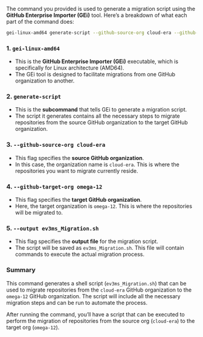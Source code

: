 The command you provided is used to generate a migration script using the **GitHub Enterprise Importer (GEi)** tool. Here’s a breakdown of what each part of the command does:

```bash
gei-linux-amd64 generate-script --github-source-org cloud-era --github-target-org omega-12 --output ev3ms_Migration.sh
```

### 1. `gei-linux-amd64`

- This is the **GitHub Enterprise Importer (GEi)** executable, which is specifically for Linux architecture (AMD64).
- The GEi tool is designed to facilitate migrations from one GitHub organization to another.

### 2. `generate-script`

- This is the **subcommand** that tells GEi to generate a migration script.
- The script it generates contains all the necessary steps to migrate repositories from the source GitHub organization to the target GitHub organization.

### 3. `--github-source-org cloud-era`

- This flag specifies the **source GitHub organization**.
- In this case, the organization name is `cloud-era`. This is where the repositories you want to migrate currently reside.

### 4. `--github-target-org omega-12`

- This flag specifies the **target GitHub organization**.
- Here, the target organization is `omega-12`. This is where the repositories will be migrated to.

### 5. `--output ev3ms_Migration.sh`

- This flag specifies the **output file** for the migration script.
- The script will be saved as `ev3ms_Migration.sh`. This file will contain commands to execute the actual migration process.

### Summary

This command generates a shell script (`ev3ms_Migration.sh`) that can be used to migrate repositories from the `cloud-era` GitHub organization to the `omega-12` GitHub organization. The script will include all the necessary migration steps and can be run to automate the process.

After running the command, you’ll have a script that can be executed to perform the migration of repositories from the source org (`cloud-era`) to the target org (`omega-12`).
